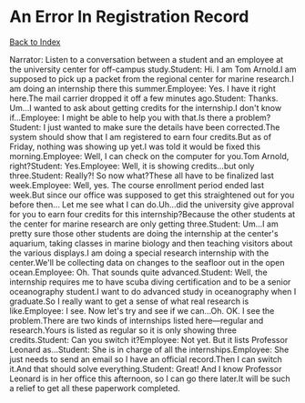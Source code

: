 # An Error In Registration Record
[Back to Index](https://github.com/windows10010/tpoExtractor/blob/master/README.md)

Narrator: Listen to a conversation between a student and an employee at the university center for off-campus study.Student: Hi. I am Tom Arnold.I am supposed to pick up a packet from the regional center for marine research.I am doing an internship there this summer.Employee: Yes. I have it right here.The mail carrier dropped it off a few minutes ago.Student: Thanks. Um...I wanted to ask about getting credits for the internship.I don't know if...Employee: I might be able to help you with that.Is there a problem?Student: I just wanted to make sure the details have been corrected.The system should show that I am registered to earn four credits.But as of Friday, nothing was showing up yet.I was told it would be fixed this morning.Employee: Well, I can check on the computer for you.Tom Arnold, right?Student: Yes.Employee: Well, it is showing credits...but only three.Student: Really?! So now what?These all have to be finalized last week.Employee: Well, yes. The course enrollment period ended last week.But since our office was supposed to get this straightened out for you before then... Let me see what I can do.Uh...did the university give approval for you to earn four credits for this internship?Because the other students at the center for marine research are only getting three.Student: Um...I am pretty sure those other students are doing the internship at the center's aquarium, taking classes in marine biology and then teaching visitors about the various displays.I am doing a special research internship with the center.We'll be collecting data on changes to the seafloor out in the open ocean.Employee: Oh. That sounds quite advanced.Student: Well, the internship requires me to have scuba diving certification and to be a senior oceanography student.I want to do advanced study in oceanography when I graduate.So I really want to get a sense of what real research is like.Employee: I see. Now let's try and see if we can...Oh. OK. I see the problem.There are two kinds of internships listed here—regular and research.Yours is listed as regular so it is only showing three credits.Student: Can you switch it?Employee: Not yet. But it lists Professor Leonard as...Student: She is in charge of all the internships.Employee: She just needs to send an email so I have an official record.Then I can switch it.And that should solve everything.Student: Great! And I know Professor Leonard is in her office this afternoon, so I can go there later.It will be such a relief to get all these paperwork completed.
 